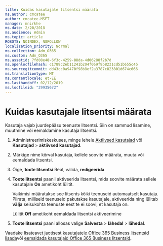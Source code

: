```yaml
---
title: Kuidas kasutajale litsentsi määrata
ms.author: cmcatee
author: cmcatee-MSFT
manager: mnirkhe
ms.date: 2/20/2018
ms.audience: Admin
ms.topic: article
ROBOTS: NOINDEX, NOFOLLOW
localization_priority: Normal
ms.collection: Adm_O365
ms.custom: Adm_O365
ms.assetid: 7fd08e48-6f3c-4259-88da-4d06288f2b7d
ms.openlocfilehash: c1789c2eb11241b204f069f9b8231cd51b655c4b
ms.sourcegitcommit: dd43cc0a9470f98b8ef2a3787c823801d674c666
ms.translationtype: MT
ms.contentlocale: et-EE
ms.lasthandoff: 02/12/2019
ms.locfileid: "29935672"
---
```

# <a name="how-to-assign-a-license-to-a-user"></a>Kuidas kasutajale litsentsi määrata

Kasutaja vajab juurdepääsu teenuste litsentsi. Siin on sammud lisamine, muutmine või eemaldamine kasutaja litsentsi.
  
1. Administreerimiskeskuses, minge lehele [Aktiivsed kasutajad](https://go.microsoft.com/fwlink/p/?linkid=834822) või **Kasutajad** \> **aktiivsed kasutajad**.
    
2. Märkige nime kõrval kasutaja, kellele soovite määrata, muuta või eemaldada litsentsi.
    
3. Õige, **toote litsentsi** Real, valida, **redigeerida**.
    
4. **Toote litsentsi** paanil aktiveerida litsentsi, mida soovite määrata sellele kasutajale **On** ametikoht lülitit. 
    
    Vaikimisi määratakse see litsents kõiki teenuseid automaatselt kasutaja. Piirata, milliseid teenuseid pakutakse kasutajale, aktiveerida ning lülitab **välja** seisukohta teenuste eest te ei soovi, et kasutaja on. 
    
    Lülitit **Off** ametikoht eemaldada litsentsi aktiveerimine 
    
5. **Toote litsentsi** paani allosas valige **Salvesta** \> **lähedal** \> **lähedal**.
    
Vaadake lisateavet jaotisest [kasutajatele Office 365 Business litsentsid lisada](https://support.office.com/article/997596b5-4173-4627-b915-36abac6786dc)või [eemaldada kasutajaid Office 365 Business litsentsid](https://support.office.com/article/9b497c85-d0a4-4735-80fa-d3565bc05bd1).
  

